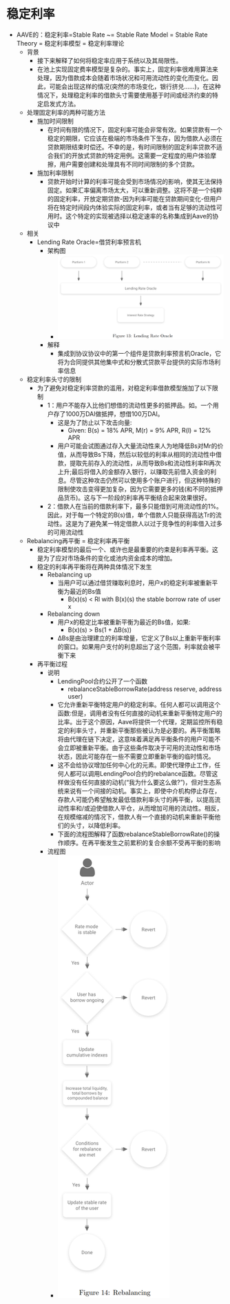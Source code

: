 # 稳定利率

* AAVE的：稳定利率=Stable Rate ~= Stable Rate Model = Stable Rate Theory = 稳定利率模型 = 稳定利率理论 
  * 背景 
    * 接下来解释了如何将稳定率应用于系统以及其局限性。 
    * 在池上实现固定费率模型是复杂的。事实上，固定利率很难用算法来处理，因为借款成本会随着市场状况和可用流动性的变化而变化。因此，可能会出现这样的情况(突然的市场变化，银行挤兑……)，在这种情况下，处理稳定利率的借款头寸需要使用基于时间或经济约束的特定启发式方法。 
  * 处理固定利率的两种可能方法 
    * 施加时间限制 
      * 在时间有限的情况下，固定利率可能会非常有效。如果贷款有一个稳定的期限，它应该在极端的市场条件下生存，因为借款人必须在贷款期限结束时偿还。不幸的是，有时间限制的固定利率贷款不适合我们的开放式贷款的特定用例。这需要一定程度的用户体验摩擦，用户需要创建和处理具有不同时间限制的多个贷款。 
    * 施加利率限制 
      * 贷款开始时计算的利率可能会受到市场情况的影响，使其无法保持固定。如果汇率偏离市场太大，可以重新调整。这将不是一个纯粹的固定利率，开放定期贷款-因为利率可能在贷款期间变化-但用户将在特定时间段内体验实际的固定利率，或者当有足够的流动性可用时。这个特定的实现被选择以稳定速率的名称集成到Aave的协议中 
  * 相关 
    * Lending Rate Oracle=借贷利率预言机 
      * 架构图 
        * ![aave_lending_rate_oracle_arch](../assets/img/aave_lending_rate_oracle_arch.png)
      * 解释 
        * 集成到协议协议中的第一个组件是贷款利率预言机Oracle，它将为合同提供其他集中式和分散式贷款平台提供的实际市场利率信息 
  * 稳定利率头寸的限制 
    * 为了避免对稳定利率贷款的滥用，对稳定利率借款模型施加了以下限制 
      * 1：用户不能存入比他们想借的流动性更多的抵押品。如。一个用户存了1000万DAI做抵押，想借100万DAI。 
        * 这是为了防止以下攻击向量: 
          * Given: B(s) = 18% APR, M(r) = 9% APR, R(l) = 12% APR 
        * 用户可能会试图通过存入大量流动性来人为地降低Bs对Mr的价值，从而导致Bs下降，然后以较低的利率从相同的流动性中借款，提取先前存入的流动性，从而导致Bs和流动性利率Rl再次上升;最后将借入的金额存入银行，以赚取先前借入资金的利息。尽管这种攻击仍然可以使用多个账户进行，但这种特殊的限制使攻击变得更加复杂，因为它需要更多的钱(和不同的抵押品货币)。这与下一阶段的利率再平衡结合起来效果很好。 
      * 2：借款人在当前的借款利率下，最多只能借到可用流动性的1%。因此，对于每一个特定的B(s)值，单个借款人只能获得高达Tr的流动性。这是为了避免某一特定借款人以过于竞争性的利率借入过多的可用流动性 
  * Rebalancing再平衡 = 稳定利率再平衡 
    * 稳定利率模型的最后一个、或许也是最重要的约束是利率再平衡。这是为了应对市场条件的变化或池内资金成本的增加。 
    * 稳定的利率再平衡将在两种具体情况下发生 
      * Rebalancing up 
        * 当用户可以通过借贷赚取利息时，用户x的稳定利率被重新平衡为最近的Bs值 
          * B(x)(s)  < Rl with B(x)(s) the stable borrow rate of user x 
      * Rebalancing down 
        * 用户x的稳定比率被重新平衡为最近的Bs值，如果: 
          * B(x)(s) > Bs(1 + ∆B(s)) 
        * ∆Bs是由治理建立的利率增量，它定义了Bs以上重新平衡利率的窗口。如果用户支付的利息超出了这个范围，利率就会被平衡下来 
    * 再平衡过程 
      * 说明 
        * LendingPool合约公开了一个函数 
          * rebalanceStableBorrowRate(address reserve, address user) 
        * 它允许重新平衡特定用户的稳定利率。任何人都可以调用这个函数:但是，调用者没有任何直接的动机来重新平衡特定用户的比率。出于这个原因，Aave将提供一个代理，定期监控所有稳定的利率头寸，并重新平衡那些被认为是必要的。再平衡策略将由代理在链下决定，这意味着满足再平衡条件的用户可能不会立即被重新平衡。由于这些条件取决于可用的流动性和市场状态，因此可能存在一些不需要立即重新平衡的临时情况。 
        * 这不会给协议增加任何中心化的元素。即使代理停止工作，任何人都可以调用LendingPool合约的rebalance函数。尽管这样做没有任何直接的动机(“我为什么要这么做?”)，但对生态系统来说有一个间接的动机。事实上，即使中介机构停止存在，存款人可能仍希望触发最低借款利率头寸的再平衡，以提高流动性率和/或迫使借款人平仓，从而增加可用的流动性。相反，在规模缩减的情况下，借款人有一个直接的动机来重新平衡他们的头寸，以降低利率。 
        * 下面的流程图解释了函数rebalanceStableBorrowRate()的操作顺序。在再平衡发生之前累积的复合余额不受再平衡的影响 
      * 流程图
        * ![aave_process_lending_rate_oracle](../assets/img/aave_process_lending_rate_oracle.png)
